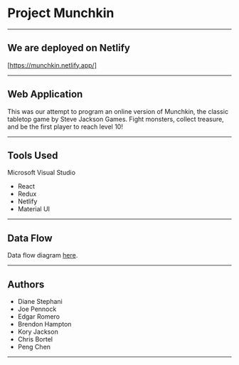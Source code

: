 # Project Munchkin

---------------------------------

## We are deployed on Netlify

[https://munchkin.netlify.app/]

---------------------------------

## Web Application

This was our attempt to program an online version of Munchkin, the classic tabletop game by Steve Jackson Games. Fight monsters, collect treasure, and be the first player to reach level 10!

---------------------------------

## Tools Used

Microsoft Visual Studio

- React
- Redux
- Netlify
- Material UI

---------------------------------

## Data Flow 

Data flow diagram [here](https://miro.com/app/board/o9J_lYMYMSI=/).

---------------------------

## Authors

- Diane Stephani
- Joe Pennock
- Edgar Romero
- Brendon Hampton
- Kory Jackson
- Chris Bortel
- Peng Chen

------------------------------
